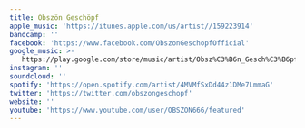 ```yaml
---
title: Obszön Geschöpf
apple_music: 'https://itunes.apple.com/us/artist//159223914'
bandcamp: ''
facebook: 'https://www.facebook.com/ObszonGeschopfOfficial'
google_music: >-
   https://play.google.com/store/music/artist/Obsz%C3%B6n_Gesch%C3%B6pf?id=Ahk4zs2ya3xblctjeurigw4zryu
instagram: ''
soundcloud: ''
spotify: 'https://open.spotify.com/artist/4MVMfSxDd44z1DMe7LmmaG'
twitter: 'https://twitter.com/obszongeschopf'
website: ''
youtube: 'https://www.youtube.com/user/OBSZON666/featured'
---
```

